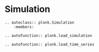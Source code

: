 # Simulation

```{eval-rst}
.. autoclass:: plonk.Simulation
    :members:
```

```{eval-rst}
.. autofunction:: plonk.load_simulation
```

```{eval-rst}
.. autofunction:: plonk.load_time_series
```

